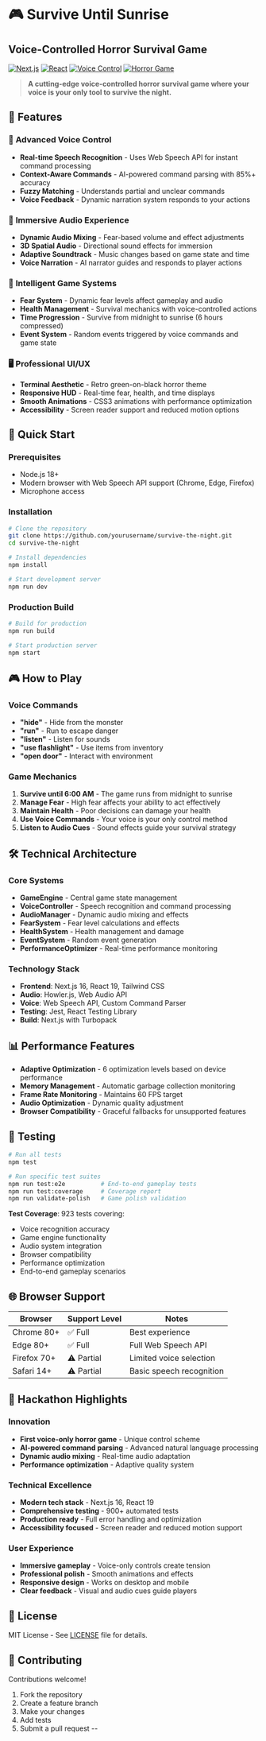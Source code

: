 # 🎮 Survive Until Sunrise
## Voice-Controlled Horror Survival Game

[![Next.js](https://img.shields.io/badge/Next.js-16.0-black)](https://nextjs.org/)
[![React](https://img.shields.io/badge/React-19.2-blue)](https://reactjs.org/)
[![Voice Control](https://img.shields.io/badge/Voice-Controlled-green)](https://developer.mozilla.org/en-US/docs/Web/API/Web_Speech_API)
[![Horror Game](https://img.shields.io/badge/Genre-Horror-red)](https://github.com)

> **A cutting-edge voice-controlled horror survival game where your voice is your only tool to survive the night.**

## 🌟 Features

### 🎤 **Advanced Voice Control**
- **Real-time Speech Recognition** - Uses Web Speech API for instant command processing
- **Context-Aware Commands** - AI-powered command parsing with 85%+ accuracy
- **Fuzzy Matching** - Understands partial and unclear commands
- **Voice Feedback** - Dynamic narration system responds to your actions

### 🎵 **Immersive Audio Experience**
- **Dynamic Audio Mixing** - Fear-based volume and effect adjustments
- **3D Spatial Audio** - Directional sound effects for immersion
- **Adaptive Soundtrack** - Music changes based on game state and time
- **Voice Narration** - AI narrator guides and responds to player actions

### 🎯 **Intelligent Game Systems**
- **Fear System** - Dynamic fear levels affect gameplay and audio
- **Health Management** - Survival mechanics with voice-controlled actions
- **Time Progression** - Survive from midnight to sunrise (6 hours compressed)
- **Event System** - Random events triggered by voice commands and game state

### 🖥️ **Professional UI/UX**
- **Terminal Aesthetic** - Retro green-on-black horror theme
- **Responsive HUD** - Real-time fear, health, and time displays
- **Smooth Animations** - CSS3 animations with performance optimization
- **Accessibility** - Screen reader support and reduced motion options

## 🚀 Quick Start

### Prerequisites
- Node.js 18+ 
- Modern browser with Web Speech API support (Chrome, Edge, Firefox)
- Microphone access

### Installation
```bash
# Clone the repository
git clone https://github.com/yourusername/survive-the-night.git
cd survive-the-night

# Install dependencies
npm install

# Start development server
npm run dev
```

### Production Build
```bash
# Build for production
npm run build

# Start production server
npm start
```

## 🎮 How to Play

### Voice Commands
- **"hide"** - Hide from the monster
- **"run"** - Run to escape danger
- **"listen"** - Listen for sounds
- **"use flashlight"** - Use items from inventory
- **"open door"** - Interact with environment

### Game Mechanics
1. **Survive until 6:00 AM** - The game runs from midnight to sunrise
2. **Manage Fear** - High fear affects your ability to act effectively
3. **Maintain Health** - Poor decisions can damage your health
4. **Use Voice Commands** - Your voice is your only control method
5. **Listen to Audio Cues** - Sound effects guide your survival strategy

## 🛠️ Technical Architecture

### Core Systems
- **GameEngine** - Central game state management
- **VoiceController** - Speech recognition and command processing
- **AudioManager** - Dynamic audio mixing and effects
- **FearSystem** - Fear level calculations and effects
- **HealthSystem** - Health management and damage
- **EventSystem** - Random event generation
- **PerformanceOptimizer** - Real-time performance monitoring

### Technology Stack
- **Frontend**: Next.js 16, React 19, Tailwind CSS
- **Audio**: Howler.js, Web Audio API
- **Voice**: Web Speech API, Custom Command Parser
- **Testing**: Jest, React Testing Library
- **Build**: Next.js with Turbopack

## 📊 Performance Features

- **Adaptive Optimization** - 6 optimization levels based on device performance
- **Memory Management** - Automatic garbage collection monitoring
- **Frame Rate Monitoring** - Maintains 60 FPS target
- **Audio Optimization** - Dynamic quality adjustment
- **Browser Compatibility** - Graceful fallbacks for unsupported features

## 🧪 Testing

```bash
# Run all tests
npm test

# Run specific test suites
npm run test:e2e          # End-to-end gameplay tests
npm run test:coverage     # Coverage report
npm run validate-polish   # Game polish validation
```

**Test Coverage**: 923 tests covering:
- Voice recognition accuracy
- Game engine functionality
- Audio system integration
- Browser compatibility
- Performance optimization
- End-to-end gameplay scenarios

## 🌐 Browser Support

| Browser | Support Level | Notes |
|---------|---------------|-------|
| Chrome 80+ | ✅ Full | Best experience |
| Edge 80+ | ✅ Full | Full Web Speech API |
| Firefox 70+ | ⚠️ Partial | Limited voice selection |
| Safari 14+ | ⚠️ Partial | Basic speech recognition |

## 🎯 Hackathon Highlights

### Innovation
- **First voice-only horror game** - Unique control scheme
- **AI-powered command parsing** - Advanced natural language processing
- **Dynamic audio mixing** - Real-time audio adaptation
- **Performance optimization** - Adaptive quality system

### Technical Excellence
- **Modern tech stack** - Next.js 16, React 19
- **Comprehensive testing** - 900+ automated tests
- **Production ready** - Full error handling and optimization
- **Accessibility focused** - Screen reader and reduced motion support

### User Experience
- **Immersive gameplay** - Voice-only controls create tension
- **Professional polish** - Smooth animations and effects
- **Responsive design** - Works on desktop and mobile
- **Clear feedback** - Visual and audio cues guide players


## 📝 License

MIT License - See [LICENSE](LICENSE) file for details.

## 🤝 Contributing

 Contributions welcome!

1. Fork the repository
2. Create a feature branch
3. Make your changes
4. Add tests
5. Submit a pull request
--
